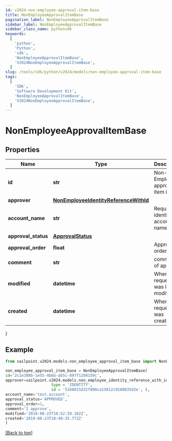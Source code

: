 ```yaml
---
id: v2024-non-employee-approval-item-base
title: NonEmployeeApprovalItemBase
pagination_label: NonEmployeeApprovalItemBase
sidebar_label: NonEmployeeApprovalItemBase
sidebar_class_name: pythonsdk
keywords:
  [
    'python',
    'Python',
    'sdk',
    'NonEmployeeApprovalItemBase',
    'V2024NonEmployeeApprovalItemBase',
  ]
slug: /tools/sdk/python/v2024/models/non-employee-approval-item-base
tags:
  [
    'SDK',
    'Software Development Kit',
    'NonEmployeeApprovalItemBase',
    'V2024NonEmployeeApprovalItemBase',
  ]
---
```


# NonEmployeeApprovalItemBase

## Properties

| Name | Type | Description | Notes |
| --- | --- | --- | --- |
| **id** | **str** | Non-Employee approval item id | [optional] |
| **approver** | [**NonEmployeeIdentityReferenceWithId**](non-employee-identity-reference-with-id) |  | [optional] |
| **account_name** | **str** | Requested identity account name | [optional] |
| **approval_status** | [**ApprovalStatus**](approval-status) |  | [optional] |
| **approval_order** | **float** | Approval order | [optional] |
| **comment** | **str** | comment of approver | [optional] |
| **modified** | **datetime** | When the request was last modified. | [optional] |
| **created** | **datetime** | When the request was created. | [optional] |

}

## Example

```python
from sailpoint.v2024.models.non_employee_approval_item_base import NonEmployeeApprovalItemBase

non_employee_approval_item_base = NonEmployeeApprovalItemBase(
id='2c1e388b-1e55-4b0a-ab5c-897f1204159c',
approver=sailpoint.v2024.models.non_employee_identity_reference_with_id.NonEmployeeIdentityReferenceWithId(
                    type = 'IDENTITY',
                    id = '5168015d32f890ca15812c9180835d2e', ),
account_name='test.account',
approval_status='APPROVED',
approval_order=1,
comment='I approve',
modified='2019-08-23T18:52:59.162Z',
created='2019-08-23T18:40:35.772Z'
)

```

[[Back to top]](#)
